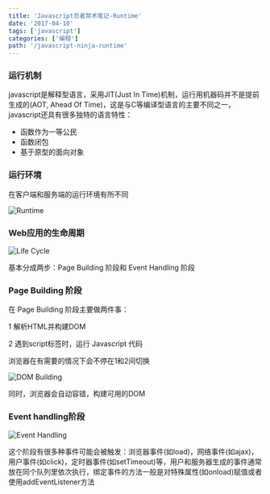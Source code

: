 ```yaml
---
title: 'Javascript忍者禁术笔记-Runtime'
date: '2017-04-10'
tags: ['javascript']
categories: ['编程']
path: '/javascript-ninja-runtime'
---
```


### 运行机制

javascript是解释型语言，采用JIT(Just In Time)机制，运行用机器码并不是提前生成的(AOT, Ahead Of Time)，这是与C等编译型语言的主要不同之一，javascript还具有很多独特的语言特性：

- 函数作为一等公民
- 函数闭包
- 基于原型的面向对象

### 运行环境

在客户端和服务端的运行环境有所不同

![Runtime](/Users/maxingcong/Code/blog/src/pages/images/runtime-difference.png)

### Web应用的生命周期

![Life Cycle](/Users/maxingcong/Code/blog/src/pages/images/webapp-lifecycle.png)

基本分成两步：Page Building 阶段和 Event Handling 阶段

### Page Building 阶段

在 Page Building 阶段主要做两件事： 

1 解析HTML并构建DOM 

2 遇到script标签时，运行 Javascript 代码 

浏览器在有需要的情况下会不停在1和2间切换

![DOM Building](/Users/maxingcong/Code/blog/src/pages/images/dom-endurance.png)

同时，浏览器会自动容错，构建可用的DOM

### Event handling阶段

![Event Handling](/Users/maxingcong/Code/blog/src/pages/images/event-handling.png)

这个阶段有很多种事件可能会被触发：浏览器事件(如load)，网络事件(如ajax)，用户事件(如click)，定时器事件(如setTimeout)等，用户和服务器生成的事件通常放在同个队列里依次执行，绑定事件的方法一般是对特殊属性(如onload)赋值或者使用addEventListener方法

